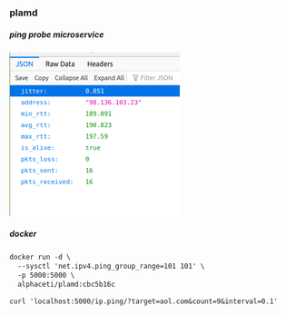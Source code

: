 ### plamd
##### ping probe microservice <br />
<a><img src="https://raw.githubusercontent.com/darzanebor/plamd/master/img/result.png" title="pylint"></a>

##### docker
###
```
docker run -d \
  --sysctl 'net.ipv4.ping_group_range=101 101' \
  -p 5000:5000 \
  alphaceti/plamd:cbc5b16c
```
```
curl 'localhost:5000/ip.ping/?target=aol.com&count=9&interval=0.1'
```
